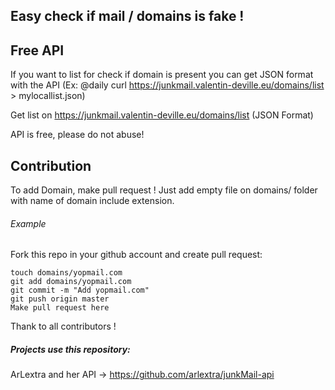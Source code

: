 ## Easy check if mail  / domains is fake !

## Free API
If you want to list for check if domain is present you can get JSON format with the API (Ex: @daily curl https://junkmail.valentin-deville.eu/domains/list > mylocallist.json)

Get list on https://junkmail.valentin-deville.eu/domains/list (JSON Format)

API is free, please do not abuse!

## Contribution
To add Domain, make pull request !
Just add empty file on domains/ folder with name of domain include extension.

###### Example
Fork this repo in your github account and create pull request:
```
touch domains/yopmail.com
git add domains/yopmail.com
git commit -m "Add yopmail.com"
git push origin master
Make pull request here
```


Thank to all contributors !

##### Projects use this repository:

ArLextra and her API -> https://github.com/arlextra/junkMail-api
